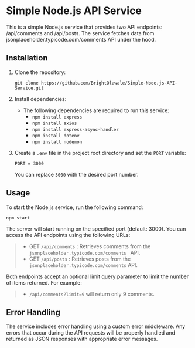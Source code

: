 # Simple Node.js API Service

This is a simple Node.js service that provides two API endpoints: /api/comments and /api/posts. The service fetches data from jsonplaceholder.typicode.com/comments API under the hood.

## Installation
1. Clone the repository:
    ```shell
    git clone https://github.com/BrightOlawale/Simple-Node.js-API-Service.git
    ```

2. Install dependencies:
    - The following dependencies are required to run this service:
        - ```npm install express```
        - ```npm install axios```
        - ```npm install express-async-handler```
        - ```npm install dotenv```
        - ```npm install nodemon```

3. Create a `.env` file in the project root directory and set the `PORT` variable:
    ```plaintext
    PORT = 3000
    ```
    You can replace `3000` with the desired port number.

## Usage
To start the Node.js service, run the following command:
```plaintext
npm start
```
The server will start running on the specified port (default: 3000). You can access the API endpoints using the following URLs:
> * GET `/api/comments` : Retrieves comments from the `jsonplaceholder.typicode.com/comments ` API.
> * GET `/api/posts` : Retrieves posts from the `jsonplaceholder.typicode.com/comments` API.

Both endpoints accept an optional limit query parameter to limit the number of items returned. For example:
>  * `/api/comments?limit=9` will return only 9 comments.

## Error Handling
The service includes error handling using a custom error middleware. Any errors that occur during the API requests will be properly handled and returned as JSON responses with appropriate error messages.